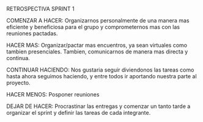 RETROSPECTIVA SPRINT 1

COMENZAR A HACER:
    Organizarnos personalmente de una manera mas eficiente y beneficiosa para el grupo y comprometernos mas con las reuniones pactadas.
    
HACER MAS:
    Organizar/pactar mas encuentros, ya sean virtuales como tambien presenciales. Tambien, comunicarnos de manera mas directa y continua.
    
CONTINUAR HACIENDO:
    Nos gustaria seguir diviendonos las tareas como hasta ahora seguimos haciendo, y entre todos ir aportando nuestra parte al proyecto.
    
HACER MENOS:
    Posponer reuniones
    
DEJAR DE HACER:
    Procrastinar las entregas y comenzar un tanto tarde a organizar el sprint y definir las tareas de cada integrante.

    
    
